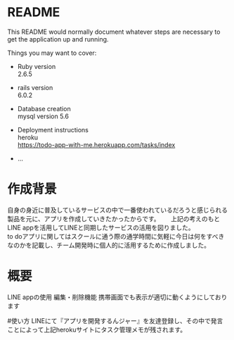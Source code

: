 # README

This README would normally document whatever steps are necessary to get the
application up and running.

Things you may want to cover:

* Ruby version  
2.6.5
 
* rails version  
6.0.2

* Database creation  
mysql version 5.6

* Deployment instructions  
heroku  
https://todo-app-with-me.herokuapp.com/tasks/index

* ...


# 作成背景
自身の身近に普及しているサービスの中で一番使われているだろうと感じられる製品を元に、アプリを作成していきたかったからです。　　
上記の考えのもとLINE appを活用してLINEと同期したサービスの活用を図りました。  
to doアプリに関してはスクールに通う際の通学時間に気軽に今日は何をすべきなのかを記載し、チーム開発時に個人的に活用するために作成しました。　　

# 概要
LINE appの使用
編集・削除機能
携帯画面でも表示が適切に動くようにしております

#使い方
LINEにて『アプリを開発するんジャー』を友達登録し、その中で発言ことによって上記herokuサイトにタスク管理メモが残されます。


